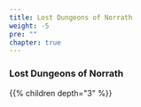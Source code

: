 ```yaml
---
title: Lost Dungeons of Norrath
weight: -5
pre: ""
chapter: true
---
```


### Lost Dungeons of Norrath

{{% children depth="3" %}}